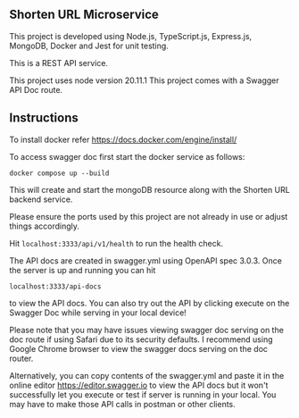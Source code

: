 ## Shorten URL Microservice


This project is developed using Node.js, TypeScript.js, Express.js, MongoDB, Docker and Jest for unit testing.

This is a REST API service.


This project uses node version 20.11.1 This project comes with a Swagger API Doc route. 
## Instructions
To install docker refer https://docs.docker.com/engine/install/


To access swagger doc first start the docker service as follows:



```docker compose up --build```


This will create and start the mongoDB resource along with the Shorten URL backend service.


Please ensure the ports used by this project are not already in use or adjust things accordingly.

 Hit ```localhost:3333/api/v1/health``` to run the health check. 

 The API docs are created in swagger.yml using OpenAPI spec 3.0.3.
 Once the server is up and running you can hit 
 
 ```localhost:3333/api-docs```
 
 to view the API docs. You can also try out the API by clicking execute on the Swagger Doc while serving in your local device!

 
 Please note that you may have issues viewing swagger doc serving on the doc route if using Safari due to its security defaults. I recommend using Google Chrome browser to view the swagger docs serving on the doc router. 
 
 Alternatively, you can copy contents of the swagger.yml and paste it in the online editor https://editor.swagger.io to view the API docs but it won't successfully let you execute or test if server is running in your local. You may have to make those API calls in postman or other clients. 
 
